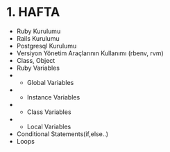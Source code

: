# 1. HAFTA 

- Ruby Kurulumu 
- Rails Kurulumu 
- Postgresql Kurulumu 
- Versiyon Yönetim Araçlarının Kullanımı (rbenv, rvm)
- Class, Object
- Ruby Variables
- + Global Variables
- + Instance Variables
- + Class Variables
- + Local Variables
- Conditional Statements(if,else..)
- Loops